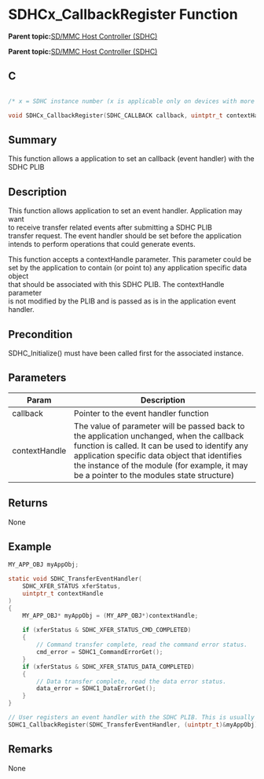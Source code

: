 # SDHCx\_CallbackRegister Function

**Parent topic:**[SD/MMC Host Controller \(SDHC\)](GUID-8769733F-B27A-4567-BE7D-7BEA8C76F05E.md)

**Parent topic:**[SD/MMC Host Controller \(SDHC\)](GUID-D440DD4B-CA37-46F4-A6AA-4D57D9DAEF97.md)

## C

```c

/* x = SDHC instance number (x is applicable only on devices with more than one instances of SDHC) */

void SDHCx_CallbackRegister(SDHC_CALLBACK callback, uintptr_t contextHandle)
```

## Summary

This function allows a application to set an callback \(event handler\) with the SDHC PLIB

## Description

This function allows application to set an event handler. Application may want<br />to receive transfer related events after submitting a SDHC PLIB<br />transfer request. The event handler should be set before the application<br />intends to perform operations that could generate events.

This function accepts a contextHandle parameter. This parameter could be<br />set by the application to contain \(or point to\) any application specific data object<br />that should be associated with this SDHC PLIB. The contextHandle parameter<br />is not modified by the PLIB and is passed as is in the application event handler.

## Precondition

SDHC\_Initialize\(\) must have been called first for the associated instance.

## Parameters

|Param|Description|
|-----|-----------|
|callback|Pointer to the event handler function|
|contextHandle|The value of parameter will be passed back to the application unchanged, when the callback function is called. It can be used to identify any application specific data object that identifies the instance of the module \(for example, it may be a pointer to the modules state structure\)|

## Returns

None

## Example

```c
MY_APP_OBJ myAppObj;

static void SDHC_TransferEventHandler(
	SDHC_XFER_STATUS xferStatus,
	uintptr_t contextHandle
)
{
    MY_APP_OBJ* myAppObj = (MY_APP_OBJ*)contextHandle;
    
    if (xferStatus & SDHC_XFER_STATUS_CMD_COMPLETED)
    {
        // Command transfer complete, read the command error status.
        cmd_error = SDHC1_CommandErrorGet();
    }
    if (xferStatus & SDHC_XFER_STATUS_DATA_COMPLETED)
    {
        // Data transfer complete, read the data error status.
        data_error = SDHC1_DataErrorGet();
    }
}

// User registers an event handler with the SDHC PLIB. This is usually done once.
SDHC1_CallbackRegister(SDHC_TransferEventHandler, (uintptr_t)&myAppObj);
```

## Remarks

None


